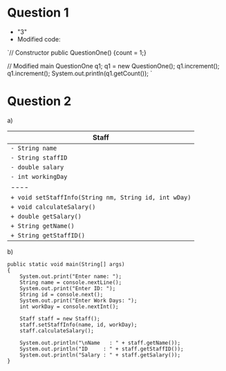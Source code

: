 # Question 1

- "3"
- Modified code:

`// Constructor
 public QuestionOne() {count = 1;}

 // Modified main
 QuestionOne q1;
 q1 = new QuestionOne();
 q1.increment();
 q1.increment();
 System.out.println(q1.getCount());
`

# Question 2

a)

| Staff
|----|
|`- String name`
|`- String staffID`
|`- double salary`
|`- int workingDay`
|----|
|`+ void setStaffInfo(String nm, String id, int wDay)`
|`+ void calculateSalary()`
|`+ double getSalary()`
|`+ String getName()`
|`+ String getStaffID()`

b)

    public static void main(String[] args)
    {
        System.out.print("Enter name: ");
        String name = console.nextLine();
        System.out.print("Enter ID: ");
        String id = console.next();
        System.out.print("Enter Work Days: ");
        int workDay = console.nextInt();

        Staff staff = new Staff();
        staff.setStaffInfo(name, id, workDay);
        staff.calculateSalary();

        System.out.println("\nName   : " + staff.getName());
        System.out.println("ID     : " + staff.getStaffID());
        System.out.println("Salary : " + staff.getSalary());
    }